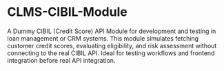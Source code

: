 # CLMS-CIBIL-Module
A Dummy CIBIL (Credit Score) API Module for development and testing in loan management or CRM systems. This module simulates fetching customer credit scores, evaluating eligibility, and risk assessment without connecting to the real CIBIL API. Ideal for testing workflows and frontend integration before real API integration.
